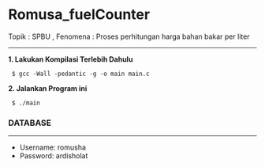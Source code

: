 # Romusa_fuelCounter
Topik : SPBU  , Fenomena : Proses perhitungan harga bahan bakar per liter

<hr>
<b>1. Lakukan Kompilasi Terlebih Dahulu </b> 
<pre><code> $ gcc -Wall -pedantic -g -o main main.c </code></pre>
<b>2. Jalankan Program ini </b>
<pre><code> $ ./main </code></pre>


### DATABASE
<hr>
<ul>
  <li>Username: romusha </li>
  <li>Password: ardisholat </li>
 </ul>
